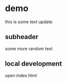 # demo
this is some text
update

## subheader
some more random text

## local development
open index.html